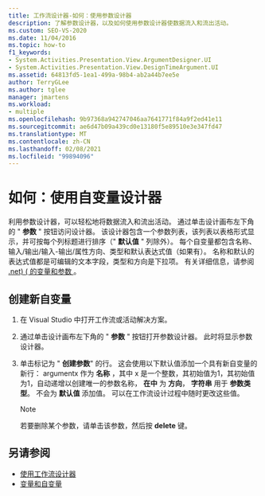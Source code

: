 ```yaml
---
title: 工作流设计器-如何：使用参数设计器
description: 了解参数设计器，以及如何使用参数设计器使数据流入和流出活动。
ms.custom: SEO-VS-2020
ms.date: 11/04/2016
ms.topic: how-to
f1_keywords:
- System.Activities.Presentation.View.ArgumentDesigner.UI
- System.Activities.Presentation.View.DesignTimeArgument.UI
ms.assetid: 64813fd5-1ea1-499a-98b4-ab2a44b7ee5e
author: TerryGLee
ms.author: tglee
manager: jmartens
ms.workload:
- multiple
ms.openlocfilehash: 9b97368a942747046aa7641771f84a9f2ed41e11
ms.sourcegitcommit: ae6d47b09a439cd0e13180f5e89510e3e347fd47
ms.translationtype: MT
ms.contentlocale: zh-CN
ms.lasthandoff: 02/08/2021
ms.locfileid: "99894096"
---
```

# <a name="how-to-use-the-argument-designer"></a>如何：使用自变量设计器

利用参数设计器，可以轻松地将数据流入和流出活动。 通过单击设计画布左下角的 " **参数** " 按钮访问设计器。 该设计器包含一个参数列表，该列表以表格形式显示，并可按每个列标题进行排序（" **默认值** " 列除外）。 每个自变量都包含名称、输入/输出/输入-输出/属性方向、类型和默认表达式值（如果有）。 名称和默认的表达式值都是可编辑的文本字段，类型和方向是下拉项。 有关详细信息，请参阅 [.net)  ( 的变量和参数 ](/dotnet/framework/windows-workflow-foundation/variables-and-arguments)。

## <a name="to-create-a-new-argument"></a>创建新自变量

1. 在 Visual Studio 中打开工作流或活动解决方案。

2. 通过单击设计画布左下角的 " **参数** " 按钮打开参数设计器。 此时将显示参数设计器。

3. 单击标记为 " **创建参数**" 的行。 这会使用以下默认值添加一个具有新自变量的新行： argumentx 作为 **名称** ，其中 x 是一个整数，其初始值为1，其初始值为1，自动递增以创建唯一的参数名称， **在中** 为 **方向**， **字符串** 用于 **参数类型**。 不会为 **默认值** 添加值。 可以在工作流设计过程中随时更改这些值。

    > [!NOTE]
    > 若要删除某个参数，请单击该参数，然后按 **delete** 键。

## <a name="see-also"></a>另请参阅

- [使用工作流设计器](developing-applications-with-the-workflow-designer.md)
- [变量和自变量](/dotnet/framework/windows-workflow-foundation/variables-and-arguments)
